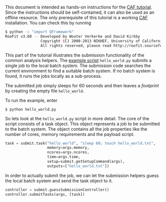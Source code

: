 This document is intended as hands-on instructions for the [CAF
tutorial](https://indico.cern.ch/event/771763/). Since the
instructions should be self-contained, it can also be used as an offline resource. The only
prerequisite of this tutorial is a working
[CAF](https://gitlab.cern.ch/atlas-caf/CAFCore) installation. You can check this
by running

<!-- console -->
```bash
$ python -c "import QFramework"
RooFit v3.60 -- Developed by Wouter Verkerke and David Kirkby 
                Copyright (C) 2000-2013 NIKHEF, University of California & Stanford University
                All rights reserved, please read http://roofit.sourceforge.net/license.txt
```

This part of the tutorial illustrates the submission functionality of the common analysis
helpers. The [example script](hello_world.py) `hello_world.py` submits a single
job to the local
batch system. The submission code searches the current environment to find a
suitable batch system. If no batch system is found, it runs the jobs locally as a
sub-process.

The submitted job simply sleeps for 60 seconds and then leaves a *footprint*
by creating the empty file `hello_world`.

To run the example, enter
```
$ python hello_world.py
```
So lets look at the `hello_world.py` script in more detail. The core of the
script consists of a task object. This object represents a job to be submitted
to the batch system. The object contains all the job properties like the number of
cores, memory requirements and the payload script.

```python
task = submit.task("hello_world", "sleep 60; touch hello_world.txt",
                   memory=args.memory,
                   ncores=args.ncores,
                   time=args.time,
                   setup=submit.getSetupCommand(args),
                   outputs=["hello_world.txt"])
```

In order to actually submit the job, we can let the submission helpers guess the
local batch system and send the task object to it.

```python
controller = submit.guessSubmissionController()
controller.submitTasks(args, [task])
```
